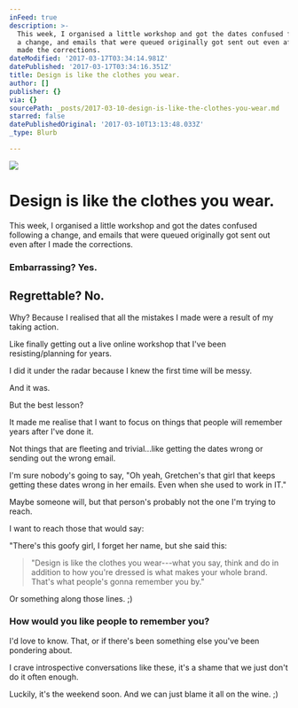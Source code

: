 ```yaml
---
inFeed: true
description: >-
  This week, I organised a little workshop and got the dates confused following
  a change, and emails that were queued originally got sent out even after I
  made the corrections. 
dateModified: '2017-03-17T03:34:14.981Z'
datePublished: '2017-03-17T03:34:16.351Z'
title: Design is like the clothes you wear.
author: []
publisher: {}
via: {}
sourcePath: _posts/2017-03-10-design-is-like-the-clothes-you-wear.md
starred: false
datePublishedOriginal: '2017-03-10T13:13:48.033Z'
_type: Blurb

---
```

![](https://the-grid-user-content.s3-us-west-2.amazonaws.com/3aca216e-4654-47a2-a5f2-04698afffbb0.jpg)

# Design is like the clothes you wear.

This week, I organised a little workshop and got the dates confused following a change, and emails that were queued originally got sent out even after I made the corrections. 

### **Embarrassing? Yes.**

## **Regrettable? No.**

Why? Because I realised that all the mistakes I made were a result of my taking action.

Like finally getting out a live online workshop that I've been resisting/planning for years.

I did it under the radar because I knew the first time will be messy.

And it was.

But the best lesson? 

It made me realise that I want to focus on things that people will remember years after I've done it.

Not things that are fleeting and trivial...like getting the dates wrong or sending out the wrong email.

I'm sure nobody's going to say, "Oh yeah, Gretchen's that girl that keeps getting these dates wrong in her emails. Even when she used to work in IT."

Maybe someone will, but that person's probably not the one I'm trying to reach.

I want to reach those that would say:

"There's this goofy girl, I forget her name, but she said this: 
> 
> "Design is like the clothes you wear---what you say, think and do in addition to how you're dressed is what makes your whole brand. That's what people's gonna remember you by."

Or something along those lines. ;) 

### How would you like people to remember you?

I'd love to know. That, or if there's been something else you've been pondering about. 

I crave introspective conversations like these, it's a shame that we just don't do it often enough.

Luckily, it's the weekend soon. And we can just blame it all on the wine. ;)